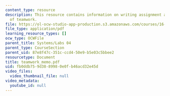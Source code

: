 ```yaml
---
content_type: resource
description: This resource contains information on writing assignment addressing issues
  of teamwork.
file: https://ol-ocw-studio-app-production.s3.amazonaws.com/courses/16-01-unified-engineering-i-ii-iii-iv-fall-2005-spring-2006/fb0ddb759d3889980e0fb46acd32e45d_teamwork_memo.pdf
file_type: application/pdf
learning_resource_types: []
ocw_type: OCWFile
parent_title: Systems/Labs 04
parent_type: CourseSection
parent_uid: 87e8f47c-351c-ccd4-50e9-b5e03c5bbee2
resourcetype: Document
title: teamwork_memo.pdf
uid: fb0ddb75-9d38-8998-0e0f-b46acd32e45d
video_files:
  video_thumbnail_file: null
video_metadata:
  youtube_id: null
---
```

